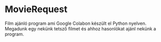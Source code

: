 # MovieRequest

Film ajánló program ami Google Colabon készült el Python nyelven. Megadunk egy nekünk tetsző filmet és ahhoz hasonlókat ajánl nekünk a program. 
